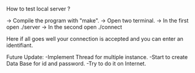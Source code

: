 How to test local server ?

-> Compile the program with "make".
-> Open two terminal.
-> In the first open ./server
-> In the second open ./connect

Here if all goes well your connection is accepted and you can enter an identifiant.

Future Update:
  -Implement Thread for multiple instance.
  -Start to create Data Base for id and password.
  -Try to do it on Internet.


